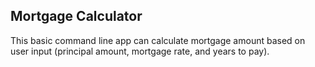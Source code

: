 ## Mortgage Calculator
This basic command line app can calculate mortgage amount based on user input (principal amount, mortgage rate, and years to pay).
